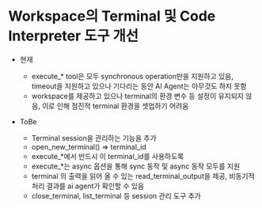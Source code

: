 # Workspace의 Terminal 및 Code Interpreter 도구 개선

- 현재
  - execute\_\* tool은 모두 synchronous operation만을 지원하고 있음, timeout을 지원하고 있으나 기다리는 동안 AI Agent는 아무것도 하지 못함
  - workspace를 제공하고 있으나 terminal의 환경 변수 등 설정이 유지되지 않음, 이로 인해 점진적 terminal 환경을 셋업하기 어려움

- ToBe
  - Terminal session을 관리하는 기능을 추가
  - open_new_terminal() => terminal_id
  - execute\_\*에서 반드시 이 terminal_id를 사용하도록
  - execute\_\*는 async 옵션을 통해 sync 동작 및 async 동작 모두를 지원
  - terminal 의 출력을 읽어 올 수 있는 read_terminal_output을 제공, 비동기적 처리 결과를 ai agent가 확인할 수 있음
  - close_terminal, list_terminal 등 session 관리 도구 추가
